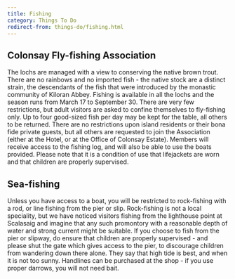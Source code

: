 ```yaml
---
title: Fishing
category: Things To Do
redirect-from: things-do/fishing.html
---
```


## Colonsay Fly-fishing Association

The lochs are managed with a view to conserving the native brown trout. There are no rainbows and no imported fish - the native stock are a distinct strain, the descendants of the fish that were introduced by the monastic community of Kiloran Abbey. Fishing is available in all the lochs and the season runs from March 17 to September 30. There are very few restrictions, but adult visitors are asked to confine themselves to fly-fishing only. Up to four good-sized fish per day may be kept for the table, all others to be returned. There are no restrictions upon island residents or their bona fide private guests, but all others are requested to join the Association (either at the Hotel, or at the Office of Colonsay Estate). Members will receive access to the fishing log, and will also be able to use the boats provided. Please note that it is a condition of use that lifejackets are worn and that children are properly supervised.

## Sea-fishing

Unless you have access to a boat, you will be restricted to rock-fishing with a rod, or line fishing from the pier or slip. Rock-fishing is not a local speciality, but we have noticed visitors fishing from the lighthouse point at Scalasaig and imagine that any such promontory with a reasonable depth of water and strong current might be suitable. If you choose to fish from the pier or slipway, do ensure that children are properly supervised - and please shut the gate which gives access to the pier, to discourage children from wandering down there alone. They say that high tide is best, and when it is not too sunny. Handlines can be purchased at the shop - if you use proper darrows, you will not need bait.